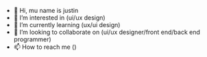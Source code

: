 - 👋 Hi, mu name is justin
- 👀 I’m interested in (ui/ux design)
- 🌱 I’m currently learning (ux/ui design)
- 💞️ I’m looking to collaborate on (ui/ux designer/front end/back end programmer)
- 📫 How to reach me ()

<!---
jazzy20-1/jazzy20-1 is a ✨ special ✨ repository because its `README.md` (this file) appears on your GitHub profile.
You can click the Preview link to take a look at your changes.
--->
